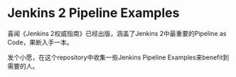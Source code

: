 # Jenkins 2 Pipeline Examples

喜闻《Jenkins 2权威指南》已经出版，涵盖了Jenkins 2中最重要的Pipeline as Code，果断入手一本。

发个小愿，在这个repository中收集一些Jenkins Pipeline Examples来benefit到需要的人。

